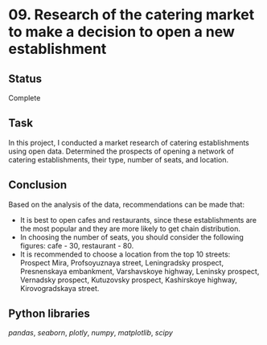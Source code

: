 # 09. Research of the catering market to make a decision to open a new establishment

## Status
Complete

## Task

In this project, I conducted a market research of catering establishments using open data. Determined the prospects of opening a network of catering establishments, their type, number of seats, and location.  

## Conclusion

Based on the analysis of the data, recommendations can be made that:
- It is best to open cafes and restaurants, since these establishments are the most popular and they are more likely to get chain distribution.
- In choosing the number of seats, you should consider the following figures: cafe - 30, restaurant - 80.
- It is recommended to choose a location from the top 10 streets: Prospect Mira, Profsoyuznaya street, Leningradsky prospect, Presnenskaya embankment, Varshavskoye highway, Leninsky prospect, Vernadsky prospect, Kutuzovsky prospect, Kashirskoye highway, Kirovogradskaya street.

## Python libraries
*pandas*, *seaborn*, *plotly*, *numpy*, *matplotlib*, *scipy*
